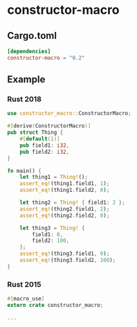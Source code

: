 # constructor-macro

## Cargo.toml
```toml
[dependencies]
constructor-macro = "0.2"
```

## Example

### Rust 2018
```rust
use constructor_macro::ConstructorMacro;

#[derive(ConstructorMacro)]
pub struct Thing {
    #[default(1)]
    pub field1: i32,
    pub field2: i32,
}

fn main() {
    let thing1 = Thing!();
    assert_eq!(thing1.field1, 1);
    assert_eq!(thing1.field2, 0);

    let thing2 = Thing! { field1: 2 };
    assert_eq!(thing2.field1, 2);
    assert_eq!(thing2.field2, 0);

    let thing3 = Thing! {
        field1: 0,
        field2: 100,
    };
    assert_eq!(thing3.field1, 0);
    assert_eq!(thing3.field2, 100);
}
```

### Rust 2015
```rust
#[macro_use]
extern crate constructor_macro;

...
```

